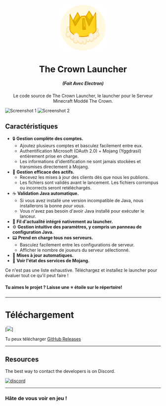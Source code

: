 <p align="center"><img src="./app/assets/images/SealCircle.png" width="150px" height="150px" alt="Louxa16"></p>

<h1 align="center">The Crown Launcher</h1>

<em><h5 align="center">(Fait Avec Electron)</h5></em>

<p align="center">Le code source de The Crown Launcher, le launcher pour le Serveur Minecraft Moddé The Crown.</p>

![Screenshot 1](https://i.imgur.com/6o7SmH6.png)
![Screenshot 2](https://i.imgur.com/x3B34n1.png)

## Caractéristiques

* 🔒 **Gestion complète des comptes.**
  * Ajoutez plusieurs comptes et basculez facilement entre eux.
  * Authentification Microsoft (OAuth 2.0) + Mojang (Yggdrasil) entièrement prise en charge.
  * Les informations d'identification ne sont jamais stockées et transmises directement à Mojang.
* 📂 **Gestion efficace des actifs.**
  * Recevez les mises à jour des clients dès que nous les publions.
  * Les fichiers sont validés avant le lancement. Les fichiers corrompus ou incorrects seront retéléchargés.
* ☕ **Validation Java automatique.**
  * Si vous avez installé une version incompatible de Java, nous installerons la bonne *pour vous*.
  * Vous n'avez pas besoin d'avoir Java installé pour exécuter le lanceur.
* 📰 **Fil d'actualité intégré nativement au launcher.**
* ⚙️ **Gestion intuitive des paramètres, y compris un panneau de configuration Java.**
* 📟 **Prend en charge tous nos serveurs.**
  * Basculez facilement entre les configurations de serveur.
  * Afficher le nombre de joueurs du serveur sélectionné.
* 🔁 **Mises à jour automatiques.**
* 🚦 **Voir l'état des services de Mojang.**

Ce n'est pas une liste exhaustive. Téléchargez et installez le launcher pour évaluer tout ce qu'il peut faire !

#### Tu aimes le projet ? Laisse une ⭐ étoile sur le répertoire!

---

# Téléchargement
[![](https://img.shields.io/github/release/Louxa16/TheCrownLauncher.svg?style=flat-square)]

Tu peux télécharger [GitHub Releases](https://github.com/Louxa16/TheCrownLauncher/releases)

---

## Resources

The best way to contact the developers is on Discord.

[![discord](https://discordapp.com/api/guilds/1089278452739354765/embed.png?style=banner2)][discord]

---

### Hâte de vous voir en jeu !


[nodejs]: https://nodejs.org/en/ 'Node.js'
[vscode]: https://code.visualstudio.com/ 'Visual Studio Code'
[mainprocess]: https://electronjs.org/docs/tutorial/application-architecture#main-and-renderer-processes 'Main Process'
[rendererprocess]: https://electronjs.org/docs/tutorial/application-architecture#main-and-renderer-processes 'Renderer Process'
[chromedebugger]: https://marketplace.visualstudio.com/items?itemName=msjsdiag.debugger-for-chrome 'Debugger for Chrome'
[discord]: https://discord.gg/zNWUXdt 'Discord'
[wiki]: https://github.com/dscalzi/HeliosLauncher/wiki 'wiki'
[nebula]: https://github.com/dscalzi/Nebula 'dscalzi/Nebula'
[v2branch]: https://github.com/dscalzi/HeliosLauncher/tree/ts-refactor 'v2 branch'
